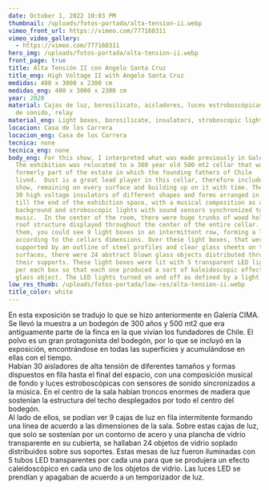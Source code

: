 ```yaml
---
date: October 1, 2022 10:03 PM
thumbnail: /uploads/fotos-portada/alta-tension-ii.webp
vimeo_front_url: https://vimeo.com/777160311
vimeo_video_gallery:
  - https://vimeo.com/777160311
hero_img: /uploads/fotos-portada/alta-tension-ii.webp
front_page: true
title: Alta Tensión II con Angelo Santa Cruz
title_eng: High Voltage II with Angelo Santa Cruz
medidas: 400 x 3000 x 2300 cm
medidas_eng: 400 x 3000 x 2300 cm
year: 2020
material: Cajas de luz, borosilicato, aisladores, luces estroboscópicas, sistema
  de sonido, relay
material_eng: Light boxes, borosilicate, insulators, stroboscopic lights, sound system, relay
locacion: Casa de los Carrera
locacion_eng: Casa de los Carrera
tecnica: none
tecnica_eng: none
body_eng: For this show, I interpreted what was made previously in Galería CIMA.
  The exhibition was relocated to a 300 year old 500 mt2 cellar that was
  formerly part of the estate in which the founding fathers of Chile
  lived.  Dust is a great lead player in this cellar, therefore included in this
  show, remaining on every surface and building up on it with time. There were
  30 high voltage insulators of different shapes and forms arranged in a row
  till the end of the exhibition space, with a musical composition as a
  background and stroboscopic lights with sound sensors synchronized to the
  music.  In the center of the room, there were huge trunks of wood holding the
  roof structure displayed throughout the center of the entire cellar. Beside
  them, you could see 9 light boxes in an intermittent row, forming a line
  according to the cellars dimensions. Over these light boxes, that were only
  supported by an outline of steel profiles and clear glass sheets on their
  surfaces, there were 24 abstract blown glass objects distributed throughout
  their supports. These light boxes were lit with 5 transparent LED light tubes
  per each box so that each one produced a sort of kaleidoscopic effect in each
  glass object. The LED lights turned on and off as defined by a light timer.
low_res_thumb: /uploads/fotos-portada/low-res/alta-tension-ii.webp
title_color: white
---
```

En esta exposición se tradujo lo que se hizo anteriormente en Galería CIMA. Se llevó la muestra a un bodegón de 300 años y 500 mt2 que era antiguamente parte de la finca en la que vivían los fundadores de Chile.  El polvo es un gran protagonista del bodegón, por lo que se incluyó en la exposición, encontrándose en todas las superficies y acumulándose en ellas con el tiempo.  
Habían 30 aisladores de alta tensión de diferentes tamaños y formas dispuestos en fila hasta el final del espacio, con una composición musical de fondo y luces estroboscópicas con sensores de sonido sincronizados a la música. En el centro de la sala habían troncos enormes de madera que sostenían la estructura del techo desplegados por todo el centro del bodegón.  
Al lado de ellos, se podían ver 9 cajas de luz en fila intermitente formando una línea de acuerdo a las dimensiones de la sala.  Sobre estas cajas de luz, que solo se sostenían por un contorno de acero y una plancha de vidrio transparente en su cubierta, se hallaban 24 objetos de vidrio soplado distribuidos sobre sus soportes.  Estas mesas de luz fueron iluminadas con 5 tubos LED transparentes por cada una para que se produjera un efecto caleidoscópico en cada uno de los objetos de vidrio.  Las luces LED se prendían y apagaban de acuerdo a un temporizador de luz.